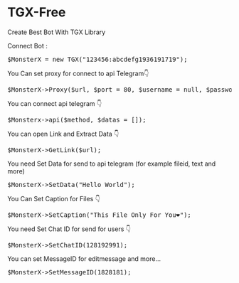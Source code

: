 # TGX-Free
Create Best Bot With TGX Library

<html>



<bold>Connect Bot : </bold>
<pre>$MonsterX = new TGX("123456:abcdefg1936191719"); </pre>

<bold> You Can set proxy for connect to api Telegram👇</bold>
<pre>$MonsterX->Proxy($url, $port = 80, $username = null, $password = null, $type = 'HTTP');</pre>

<bold> You can connect api telegram 👇 </bold>
<pre>$Monsterx->api($method, $datas = []);</pre>

<bold> You can open Link and Extract Data 👇 </bold>
<pre>$MonsterX->GetLink($url);</pre>

<bold>You need Set Data for send to api telegram (for example fileid, text and more)


<pre>$MonsterX->SetData("Hello World");</pre>

<bold>You Can Set Caption for Files 👇</bold>
<pre>$MonsterX->SetCaption("This File Only For You❤");</pre>

<bold>You need Set Chat ID for send for users 👇 </bold>
<pre>$MonsterX->SetChatID(128192991);</pre>

<bold> You can set MessageID for editmessage and more... </bold>
<pre>$MonsterX->SetMessageID(1828181);</pre>



</html>
